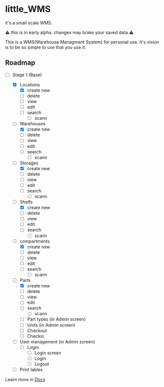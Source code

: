 # little_WMS
it's a small scale WMS.

:warning: this is in early alpha. changes may brake your saved data :warning:

This is a WMS(Warehouse Managment System) for personal use. It's vision is to be so simple to use that you use it.

## Roadmap
- [ ] Stage 1 (Base)

    - [x] Locations
        - [x] create new
        - [ ] delete
        - [ ] view
        - [ ] edit
        - [ ] search
            - [ ] scann

    - [ ] Warehouses
        - [x] create new
        - [ ] delete
        - [ ] view
        - [ ] edit
        - [ ] search
            - [ ] scann

    - [ ] Storages
        - [x] create new
        - [ ] delete
        - [ ] view
        - [ ] edit
        - [ ] search
            - [ ] scann

    - [ ] Shelfs
        - [x] create new
        - [ ] delete
        - [ ] view
        - [ ] edit
        - [ ] search
            - [ ] scann

    - [ ] compartments
        - [x] create new
        - [ ] delete
        - [ ] view
        - [ ] edit
        - [ ] search
            - [ ] scann

    - [ ] Parts
        - [x] create new
        - [ ] delete
        - [ ] view
        - [ ] edit
        - [ ] search
            - [ ] scann
        - [ ] Part types (in Admin screen)
        - [ ] Units (in Admin screen)
        - [ ] Checkout
        - [ ] Checkin

    - [ ] User management (in Admin screen)
        - [ ] Login
            - [ ] Login screen
            - [ ] Login
            - [ ] Logout

    - [ ] Print lables

Learn more in [Docs](docs/main.md)

